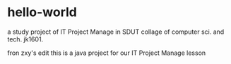 # hello-world
a study project of IT Project Manage in SDUT collage of computer sci. and tech. jk1601.

fron zxy's edit 
this is a java project for our IT Project Manage lesson
